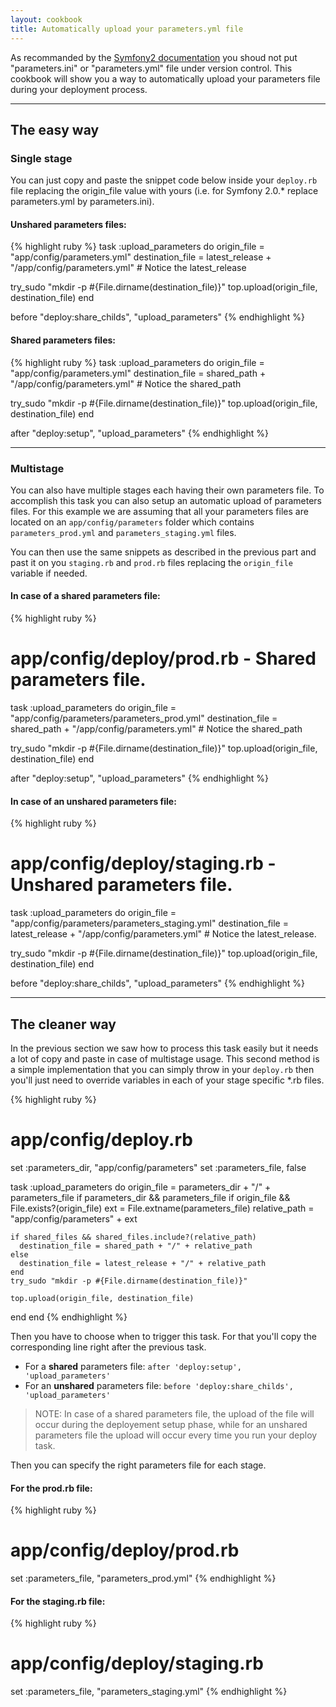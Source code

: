 ```yaml
---
layout: cookbook
title: Automatically upload your parameters.yml file
---
```


As recommanded by the [Symfony2 documentation](
http://symfony.com/doc/master/cookbook/workflow/new_project_git.html#initial-project-setup)
you shoud not put "parameters.ini" or "parameters.yml" file under version
control. This cookbook will show you a way to automatically upload your
parameters file during your deployment process.

<hr />

## The easy way

### Single stage

You can just copy and paste the snippet code below inside your `deploy.rb` file
replacing the origin_file value with yours (i.e. for Symfony 2.0.* replace
parameters.yml by parameters.ini).

#### Unshared parameters files:

{% highlight ruby %}
task :upload_parameters do
  origin_file = "app/config/parameters.yml"
  destination_file = latest_release + "/app/config/parameters.yml" # Notice the
  latest_release

  try_sudo "mkdir -p #{File.dirname(destination_file)}"
  top.upload(origin_file, destination_file)
end

before "deploy:share_childs", "upload_parameters"
{% endhighlight %}


####  Shared parameters files:

{% highlight ruby %}
task :upload_parameters do
  origin_file = "app/config/parameters.yml"
  destination_file = shared_path + "/app/config/parameters.yml" # Notice the
  shared_path

  try_sudo "mkdir -p #{File.dirname(destination_file)}"
  top.upload(origin_file, destination_file)
end

after "deploy:setup", "upload_parameters"
{% endhighlight %}

<hr />

### Multistage

You can also have multiple stages each having their own parameters file. To
accomplish this task you can also setup an automatic upload of parameters
files. For this example we are assuming that all your parameters files are
located on an `app/config/parameters` folder which contains `parameters_prod.yml`
and `parameters_staging.yml` files.

You can then use the same snippets as described in the previous part and past
it on you `staging.rb` and `prod.rb` files replacing the `origin_file` variable
if needed.

#### In case of a shared parameters file:

{% highlight ruby %}
# app/config/deploy/prod.rb - Shared parameters file.

task :upload_parameters do
  origin_file = "app/config/parameters/parameters_prod.yml"
  destination_file = shared_path + "/app/config/parameters.yml" # Notice the
  shared_path

  try_sudo "mkdir -p #{File.dirname(destination_file)}"
  top.upload(origin_file, destination_file)
end

after "deploy:setup", "upload_parameters"
{% endhighlight %}


#### In case of an unshared parameters file:

{% highlight ruby %}
# app/config/deploy/staging.rb - Unshared parameters file.

task :upload_parameters do
  origin_file = "app/config/parameters/parameters_staging.yml"
  destination_file = latest_release + "/app/config/parameters.yml" # Notice the
  latest_release.

  try_sudo "mkdir -p #{File.dirname(destination_file)}"
  top.upload(origin_file, destination_file)
end

before "deploy:share_childs", "upload_parameters"
{% endhighlight %}

<hr />

## The cleaner way

In the previous section we saw how to process this task easily but it needs
a lot of copy and paste in case of multistage usage. This second method is
a simple implementation that you can simply throw in your `deploy.rb` then you'll
just need to override variables in each of your stage specific \*.rb files.

{% highlight ruby %}
# app/config/deploy.rb

set :parameters_dir, "app/config/parameters"
set :parameters_file, false

task :upload_parameters do
  origin_file = parameters_dir + "/" + parameters_file if parameters_dir && parameters_file
  if origin_file && File.exists?(origin_file)
    ext = File.extname(parameters_file)
    relative_path = "app/config/parameters" + ext

    if shared_files && shared_files.include?(relative_path)
      destination_file = shared_path + "/" + relative_path
    else
      destination_file = latest_release + "/" + relative_path
    end
    try_sudo "mkdir -p #{File.dirname(destination_file)}"

    top.upload(origin_file, destination_file)
  end
end
{% endhighlight %}

Then you have to choose when to trigger this task. For that you'll copy the
corresponding line right after the previous task.

- For a **shared** parameters file: `after 'deploy:setup', 'upload_parameters'`
- For an **unshared** parameters file: `before 'deploy:share_childs', 'upload_parameters'`

> NOTE: In case of a shared parameters file, the upload of the file will occur
> during the deployement setup phase, while for an unshared parameters file the
> upload will occur every time you run your deploy task.

Then you can specify the right parameters file for each stage.

#### For the prod.rb file:

{% highlight ruby %}
# app/config/deploy/prod.rb

set :parameters_file, "parameters_prod.yml"
{% endhighlight %}

#### For the staging.rb file:

{% highlight ruby %}
# app/config/deploy/staging.rb

set :parameters_file, "parameters_staging.yml"
{% endhighlight %}
